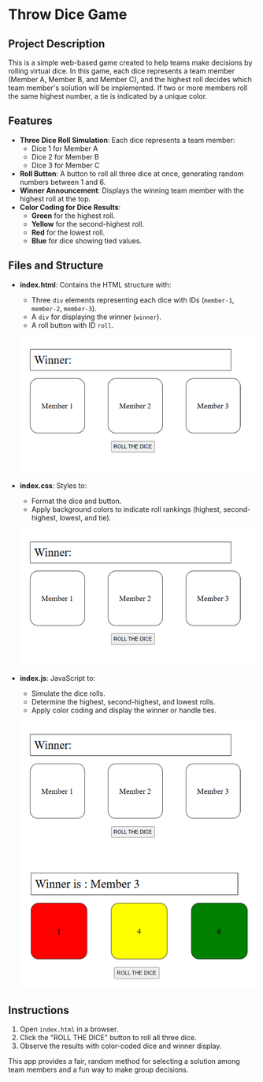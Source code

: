 # Throw Dice Game

## Project Description

This is a simple web-based game created to help teams make decisions by rolling virtual dice. In this game, each dice represents a team member (Member A, Member B, and Member C), and the highest roll decides which team member's solution will be implemented. If two or more members roll the same highest number, a tie is indicated by a unique color.

## Features

- **Three Dice Roll Simulation**: Each dice represents a team member:
  - Dice 1 for Member A
  - Dice 2 for Member B
  - Dice 3 for Member C
- **Roll Button**: A button to roll all three dice at once, generating random numbers between 1 and 6.
- **Winner Announcement**: Displays the winning team member with the highest roll at the top.
- **Color Coding for Dice Results**:
  - **Green** for the highest roll.
  - **Yellow** for the second-highest roll.
  - **Red** for the lowest roll.
  - **Blue** for dice showing tied values.

## Files and Structure

- **index.html**: Contains the HTML structure with:

  - Three `div` elements representing each dice with IDs (`member-1`, `member-2`, `member-3`).
  - A `div` for displaying the winner (`winner`).
  - A roll button with ID `roll`.

  ![alt text](<Problem1_ThrowDice/media/game(op).png>)

- **index.css**: Styles to:

  - Format the dice and button.
  - Apply background colors to indicate roll rankings (highest, second-highest, lowest, and tie).

  ![alt text](<Problem1_ThrowDice/media/game(op).png>)

- **index.js**: JavaScript to:

  - Simulate the dice rolls.
  - Determine the highest, second-highest, and lowest rolls.
  - Apply color coding and display the winner or handle ties.

  ![alt text](<Problem1_ThrowDice/media/game(op).png>) ![alt text](<Problem1_ThrowDice/media/max(op).png>)

## Instructions

1. Open `index.html` in a browser.
2. Click the "ROLL THE DICE" button to roll all three dice.
3. Observe the results with color-coded dice and winner display.

This app provides a fair, random method for selecting a solution among team members and a fun way to make group decisions.
